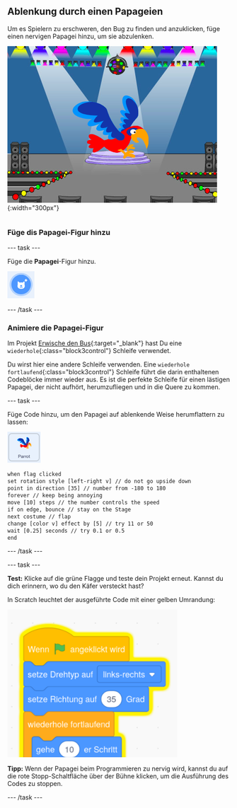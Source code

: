 ## Ablenkung durch einen Papageien

<div style="display: flex; flex-wrap: wrap">
<div style="flex-basis: 200px; flex-grow: 1; margin-right: 15px;">
Um es Spielern zu erschweren, den Bug zu finden und anzuklicken, füge einen nervigen Papagei hinzu, um sie abzulenken. 
</div>
<div>

![Ein bunter Papagei auf der Bühne.](images/parrot-distraction.png){:width="300px"}

</div>
</div>

### Füge dis Papagei-Figur hinzu

--- task ---

Füge die **Papagei**-Figur hinzu.

![Das Symbol "Figur wählen".](images/sprite-button.png)

--- /task ---

### Animiere die Papagei-Figur

Im Projekt [Erwische den Bus](https://projects.raspberrypi.org/en/projects/catch-the-bus){:target="_blank"} hast Du eine `wiederhole`{:class="block3control"} Schleife verwendet.

Du wirst hier eine andere Schleife verwenden. Eine `wiederhole fortlaufend`{:class="block3control"} Schleife führt die darin enthaltenen Codeblöcke immer wieder aus. Es ist die perfekte Schleife für einen lästigen Papagei, der nicht aufhört, herumzufliegen und in die Quere zu kommen.

--- task ---

Füge Code hinzu, um den Papagei auf ablenkende Weise herumflattern zu lassen:

![Die Papagei-Figur.](images/parrot-sprite.png)


```blocks3
when flag clicked
set rotation style [left-right v] // do not go upside down
point in direction [35] // number from -180 to 180
forever // keep being annoying
move [10] steps // the number controls the speed
if on edge, bounce // stay on the Stage
next costume // flap
change [color v] effect by [5] // try 11 or 50
wait [0.25] seconds // try 0.1 or 0.5
end
```

--- /task ---

--- task ---

**Test:** Klicke auf die grüne Flagge und teste dein Projekt erneut. Kannst du dich erinnern, wo du den Käfer versteckt hast?

In Scratch leuchtet der ausgeführte Code mit einer gelben Umrandung:

![](images/running-code.png)

**Tipp:** Wenn der Papagei beim Programmieren zu nervig wird, kannst du auf die rote Stopp-Schaltfläche über der Bühne klicken, um die Ausführung des Codes zu stoppen.

--- /task ---

